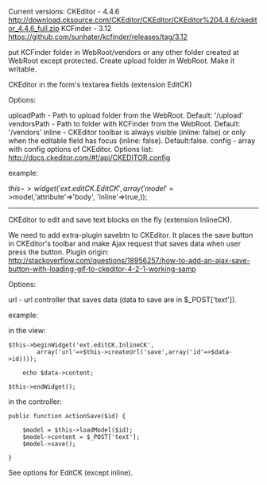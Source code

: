 Current versions: 
	CKEditor - 4.4.6  http://download.cksource.com/CKEditor/CKEditor/CKEditor%204.4.6/ckeditor_4.4.6_full.zip
	KCFinder - 3.12 https://github.com/sunhater/kcfinder/releases/tag/3.12

put KCFinder folder in WebRoot/vendors or any other folder created at WebRoot except protected.
Create upload folder in WebRoot. Make it writable.


CKEditor in the form's textarea fields (extension EditCK)

Options:

uploadPath  - Path to upload folder from the WebRoot. Default: '/upload'
vendorsPath - Path to folder with KCFinder from the WebRoot. Default: '/vendors'
inline - CKEditor toolbar is always visible (inline: false) or only when the editable field has focus (inline: false). Default:false.
config - array with config options of CKEditor. Options list: http://docs.ckeditor.com/#!/api/CKEDITOR.config

example:

$this->widget('ext.editCK.EditCK',
            array('model'=>$model,'attribute'=>'body',
                'inline'=>true,));

***************************************

CKEditor to edit and save text blocks on the fly (extension InlineCK).

We need to add extra-plugin savebtn to CKEditor. It places the save button in CKEditor's toolbar and make Ajax request that saves data when user press the button.
Plugin origin: http://stackoverflow.com/questions/18956257/how-to-add-an-ajax-save-button-with-loading-gif-to-ckeditor-4-2-1-working-samp

Options:

url - url controller that saves data (data to save are in $_POST['text']).

example:

in the view:

    $this->beginWidget('ext.editCK.InlineCK',
            array('url'=>$this->createUrl('save',array('id'=>$data->id))));

        echo $data->content;

    $this->endWidget();

in the controller:

    public function actionSave($id) {

        $model = $this->loadModel($id);
        $model->content = $_POST['text'];
        $model->save();

    }


See options for EditCK (except inline).



